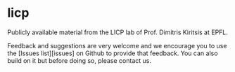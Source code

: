 licp
====

Publicly available material from the LICP lab of Prof. Dimitris Kiritsis at EPFL.

Feedback and suggestions are very welcome and we encourage you to use the [Issues list][issues] on Github to provide that feedback. You can also build on it but before doing so, please contact us.



